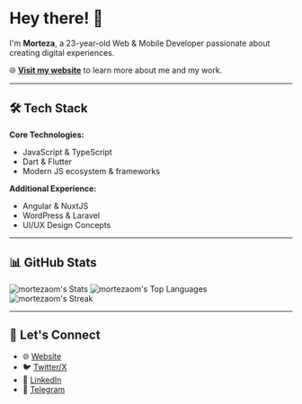 # Hey there! 👋

I'm **Morteza**, a 23-year-old Web & Mobile Developer passionate about creating digital experiences.

🌐 **[Visit my website](https://mortezaom.dev)** to learn more about me and my work.

---

## 🛠️ Tech Stack

**Core Technologies:**
- JavaScript & TypeScript
- Dart & Flutter
- Modern JS ecosystem & frameworks

**Additional Experience:**
- Angular & NuxtJS
- WordPress & Laravel
- UI/UX Design Concepts

---

## 📊 GitHub Stats

![mortezaom's Stats](https://github-readme-stats.vercel.app/api?username=mortezaom&theme=gotham&show_icons=true&hide_border=false&count_private=true)
![mortezaom's Top Languages](https://github-readme-stats.vercel.app/api/top-langs/?username=mortezaom&theme=gotham&show_icons=true&hide_border=false&layout=compact)
![mortezaom's Streak](https://github-readme-streak-stats.herokuapp.com/?user=mortezaom&theme=gotham&hide_border=false)

---

## 🤝 Let's Connect

- 🌐 [Website](https://mortezaom.dev)
- 🐦 [Twitter/X](https://twitter.com/mortezaaom)
- 💼 [LinkedIn](https://linkedin.com/in/mortezaom)
- 💬 [Telegram](https://t.me/MortezaaOM)
